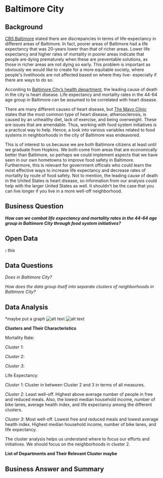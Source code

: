 # Baltimore City


## Background

[CBS Baltimore](https://baltimore.cbslocal.com/2017/07/06/life-expectancy-baltimore/) stated there are discrepancies in terms of life-expectancy in different areas of Baltimore. In fact, poorer areas of Baltimore had a life expectancy that was 20-years lower than that of richer areas. Lower life expectancy and higher rates of mortality in poorer areas indicate that people are dying prematurely when these are preventable solutions, as those in richer areas are not dying so early. This problem is important as obviously we would like to create for a more equitable society, where people's livelihoods are not affected based on where they live- especially if there are ways to do so. 

According to [Baltimore City’s health department](https://health.baltimorecity.gov/state-health-baltimore-winter-2016/state-health-baltimore-white-paper-2017#:~:text=The%20leading%20causes%20of%20death,and%20chronic%20lower%20respiratory%20diseases), the leading cause of death in the city is heart disease. Life expectancy and mortality rates in the 44-64 age group in Baltimore can be assumed to be correlated with heart disease. 

There are many different causes of heart disease, but [The Mayo Clinic](https://www.mayoclinic.org/diseases-conditions/heart-disease/symptoms-causes/syc-20353118) states that the most common type of heart disease, atherosclerosis, is caused by an unhealthy diet, lack of exercise, and being overweight. These are issues that are amendable. Thus, working with food system initiatives is a practical way to help. Hence, a look into various variables related to food systems in neighborhoods in the city of Baltimore was endeavored.

This is of interest to us because we are both Baltimore citizens at least until we graduate from Hopkins. We both come from areas that are economically better than Baltimore, so perhaps we could implement aspects that we have seen in our own hometowns to improve food safety in Baltimore. Furthermore, this is relevant for government officials who could learn the most effective ways to increase life expectancy and decrease rates of mortality by route of food safety. Not to mention, the leading cause of death in the United States is heart disease, so information from our analysis could help with the larger United States as well. It shouldn't be the case that you can live longer if you live in a more well-off neighborhood.

## Business Question

___How can we combat life expectancy and mortality rates in the 44-64 age group in Baltimore City through food system initiatives?___


## Open Data 

__[]():__ this 


## Data Questions

_Does in Baltimore City?_

_How does the data group itself into separate clusters of neighborhoods in Baltimore City?_

## Data Analysis 

*maybe put a graph
![alt text](https://gi)
![alt text](https://gith)


__Clusters and Their Characteristics__

Mortality Rate: 

_Cluster 1_: 

_Cluster 2_: 

_Cluster 3_: 


Life Expectancy: 

_Cluster 1_: Cluster in between Cluster 2 and 3 in terms of all measures.

_Cluster 2_: Least well-off. Highest above average number of people in free and reduced meals. Also, the lowest median household income, number of bike lanes, average health index, and life expectancy among the different clusters.

_Cluster 3_: Most well-off. Lowest free and reduced meals and lowest average health index. Highest median household income, number of bike lanes, and life expectancy. 

The cluster analysis helps us understand where to focus our efforts and initiatives. We should focus on the neighborhoods in cluster 2.


__List of Departments and Their Relevant Cluster maybe__


## Business Answer and Summary

